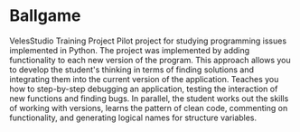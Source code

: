 # Ballgame
VelesStudio Training Project
Pilot project for studying programming issues implemented
in Python. 
The project was implemented by adding functionality to each new version of the program. This approach allows you to develop the student's thinking in terms of finding solutions and integrating them into the current version of the application. Teaches you how to step-by-step debugging an application, testing the interaction of new functions and finding bugs. In parallel, the student works out the skills of working with versions, learns the pattern of clean code, commenting on functionality, and generating logical names for structure variables.